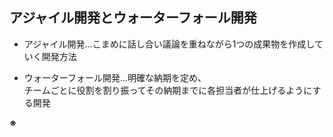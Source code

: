 ## アジャイル開発とウォーターフォール開発
- アジャイル開発…こまめに話し合い議論を重ねながら1つの成果物を作成していく開発方法

- ウォーターフォール開発…明確な納期を定め、  
  チームごとに役割を割り振ってその納期までに各担当者が仕上げるようにする開発

**※**
